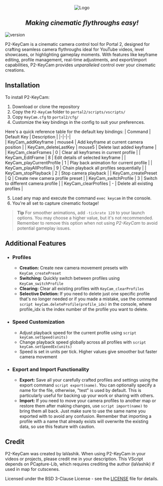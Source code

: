 <div align="center">
<img src="https://i.ibb.co/ssPbccH/logo.png" alt="Logo"> <!-- width="660" height="350" -->

<h2 align="center">
    <i>Making cinematic flythroughs easy!</i>
</h2>
</div>

![version](https://img.shields.io/badge/P2--KeyCam-v1.0-informational)

P2-KeyCam is a cinematic camera control tool for Portal 2, designed for crafting seamless camera flythroughs ideal for YouTube videos, level showcases, or highlighting gameplay moments. 
With features like keyframe editing, profile management, real-time adjustments, and export/import capabilities, P2-KeyCam provides *unparalleled* control over your cinematic creations.

## Installation

To install P2-KeyCam:

1. Download or clone the repository
2. Copy the `P2-KeyCam` folder to `portal2/scripts/vscripts/`
3. Copy `KeyCam.cfg` to `portal2/cfg/`
4. Customize the key bindings in the config to suit your preferences.

Here's a quick reference table for the default key bindings:
| Command | Default Key | Description |
|-|-|-|  
| KeyCam_addKeyframe | mouse4 | Add keyframe at current camera position |
| KeyCam_deleteLastKey | mouse5 | Delete last added keyframe |
| KeyCam_clearFrames | 0 | Clear all keyframes in current profile |
| KeyCam_EditFrame | 8 | Edit details of selected keyframe |
| KeyCam_playCurrentProfile | 1 | Play back animation for current profile | 
| KeyCam_playAllProfiles | 9 | Chain playback all profiles sequentially |
| KeyCam_stopPlayback | 2 | Stop camera playback |
| KeyCam_createPreset | Q | Create new camera profile preset |
| KeyCam_switchProfile | 3 | Switch to different camera profile |
| KeyCam_clearProfiles | - | Delete all existing profiles |

5. Load any map and execute the command `exec keycam` in the console.
6. You're all set to capture cinematic footage!
> **Tip**
> For smoother animations, add `-tickrate 120` to your launch options. You may choose a higher value, but it's not recommended. Remember to remove this option when not using *P2-KeyCam* to avoid potential gameplay issues.


## Additional Features

- ### **Profiles** 
    - **Creation:** Create new camera movement presets with `KeyCam_createPreset`
    - **Switching:** Quickly switch between profiles using `KeyCam_switchProfile`
    - **Clearing:** Clear all existing profiles with `KeyCam_clearProfiles`
    - **Selective Deletion:** If you need to delete just one specific profile that's no longer needed or if you made a mistake, use the command `script keyCam.deleteProfile(profile_idx)` in the console, where profile_idx is the index number of the profile you want to delete.

- ### **Speed Customization** 
    - Adjust playback speed for the current profile using `script keyCam.setSpeed(units)`
    - Change playback speed globally across all profiles with `script keyCam.setSpeedEx(units)`
    - Speed is set in units per tick. Higher values give smoother but faster camera movement


- ### **Export and Import Functionality**
    - **Export:** Save all your carefully crafted profiles and settings using the export command `script export(name)`. You can optionally specify a name for the file, otherwise, "test" is used by default. This is particularly useful for backing up your work or sharing with others.
    - **Import:** If you need to move your camera profiles to another map or restore them after making changes, use `script import(name)` to bring them all back. Just make sure to use the same name you exported with to avoid any confusion. Remember that importing a profile with a name that already exists will overwrite the existing data, so use this feature with caution.

## Credit

P2-KeyCam was created by laVashik. When using P2-KeyCam in your videos or projects, please credit me in your description. This VScript depends on PCapture-Lib, which requires crediting the author (laVashik) if used in map for cutscenes.

Licensed under the BSD 3-Clause License - see the [LICENSE](LICENSE) file for details.